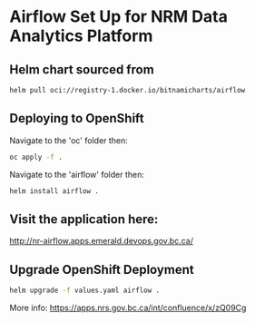 # Airflow Set Up for NRM Data Analytics Platform

## Helm chart sourced from
```sh
helm pull oci://registry-1.docker.io/bitnamicharts/airflow
```

## Deploying to OpenShift
Navigate to the 'oc' folder then:
```sh
oc apply -f .
```
Navigate to the 'airflow' folder then:
```sh
helm install airflow .
```

## Visit the application here:
http://nr-airflow.apps.emerald.devops.gov.bc.ca/

## Upgrade OpenShift Deployment
```sh 
helm upgrade -f values.yaml airflow .
```

More info: https://apps.nrs.gov.bc.ca/int/confluence/x/zQ09Cg
